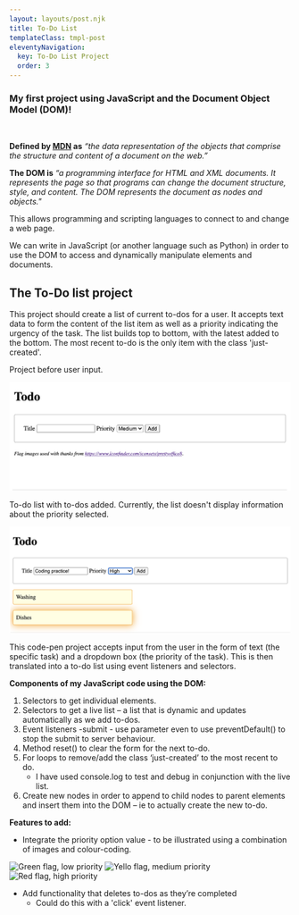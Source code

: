 ```yaml
---
layout: layouts/post.njk
title: To-Do List
templateClass: tmpl-post
eleventyNavigation:
  key: To-Do List Project
  order: 3
---
```


### My first project using JavaScript and the Document Object Model (DOM)!
<br>

**Defined by [MDN](https://developer.mozilla.org/en-US/docs/Web/API/Document_Object_Model/Introduction) as** <em>“the data representation of the objects that comprise the structure and content of a document on the web.”</em>

**The DOM is** <em> “a programming interface for HTML and XML documents. It represents the page so that programs can change the document structure, style, and content. The DOM represents the document as nodes and objects."</em>

This allows programming and scripting languages to connect to and change a web page.

We can write in JavaScript (or another language such as Python) in order to use the DOM to access and dynamically manipulate elements and documents. 

## The To-Do list project

This project should create a list of current to-dos for a user. It accepts text data to form the content of the list item as well as a priority indicating the urgency of the task. The list builds top to bottom, with the latest added to the bottom. The most recent to-do is the only item with the class 'just-created'.

Project before user input.

<a href="https://codepen.io/izpin/details/gOWOLba">
  <img src="/img/tdl.png" class="codepen" alt="To-do list project without to-dos">
</a>

To-do list with to-dos added. Currently, the list doesn't display information about the priority selected.

<a href="https://codepen.io/izpin/details/gOWOLba">
  <img src="/img/tdl-withtds.png" class="codepen" alt="To-do list project with to-dos added">
</a>

This code-pen project accepts input from the user in the form of text (the specific task) and a dropdown box (the priority of the task). This is then translated into a to-do list using event listeners and selectors. 

**Components of my JavaScript code using the DOM:**

1. Selectors to get individual elements.
1. Selectors to get a live list – a list that is dynamic and updates automatically as we add to-dos.
1. Event listeners	-submit	- use parameter even to use preventDefault() to stop the submit to server behaviour.
1. Method reset() to clear the form for the next to-do.
1. For loops to remove/add the class ‘just-created’ to the most recent to do.	
    + I have used console.log to test and debug in conjunction with the live list.
1. Create new nodes in order to append to child nodes to parent elements and insert them into the DOM – ie to actually create the new to-do.

**Features to add:**
+ Integrate the priority option value - to be illustrated using a combination of images and colour-coding.

<img src="https://cdn1.iconfinder.com/data/icons/prettyoffice8/256/Flag-green.png" class="flag" alt="Green flag, low priority">
<img src="https://cdn1.iconfinder.com/data/icons/prettyoffice8/256/Flag-yellow.png" class="flag" alt="Yello flag, medium priority">
<img src="https://cdn1.iconfinder.com/data/icons/prettyoffice8/256/Flag-red.png" class="flag" alt="Red flag, high priority">

+ Add functionality that deletes to-dos as they’re completed
	+ Could do this with a 'click' event listener.

